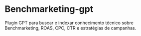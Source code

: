 # Benchmarketing-gpt
Plugin GPT para buscar e indexar conhecimento técnico sobre Benchmarketing, ROAS, CPC, CTR e estratégias de campanhas.
